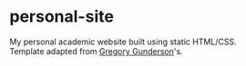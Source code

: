 # personal-site
My personal academic website built using static HTML/CSS.\
Template adapted from [Gregory Gunderson](http://gregorygundersen.com/)'s.
